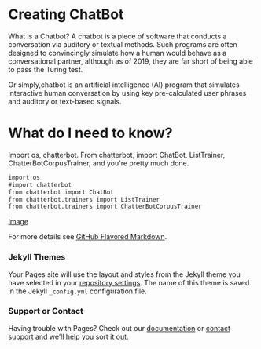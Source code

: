 # Creating ChatBot

What is a Chatbot?
A chatbot is a piece of software that conducts a conversation via auditory or textual methods. Such programs are often designed to convincingly simulate how a human would behave as a conversational partner, although as of 2019, they are far short of being able to pass the Turing test.

Or simply,chatbot is an artificial intelligence (AI) program that simulates interactive human conversation by using key pre-calculated user phrases and auditory or text-based signals.

# What do I need to know?

Import os, chatterbot. From chatterbot, import ChatBot, ListTrainer, ChatterBotCorpusTrainer, and you're pretty much done.

```markdown
import os 
#import chatterbot
from chatterbot import ChatBot
from chatterbot.trainers import ListTrainer
from chatterbot.trainers import ChatterBotCorpusTrainer
```
[Image](https://pbs.twimg.com/media/DceA9yzWAAAk64X.jpg:large)

For more details see [GitHub Flavored Markdown](https://guides.github.com/features/mastering-markdown/).

### Jekyll Themes

Your Pages site will use the layout and styles from the Jekyll theme you have selected in your [repository settings](https://github.com/jsxs0/Project-1/settings). The name of this theme is saved in the Jekyll `_config.yml` configuration file.

### Support or Contact

Having trouble with Pages? Check out our [documentation](https://help.github.com/categories/github-pages-basics/) or [contact support](https://github.com/contact) and we’ll help you sort it out.

